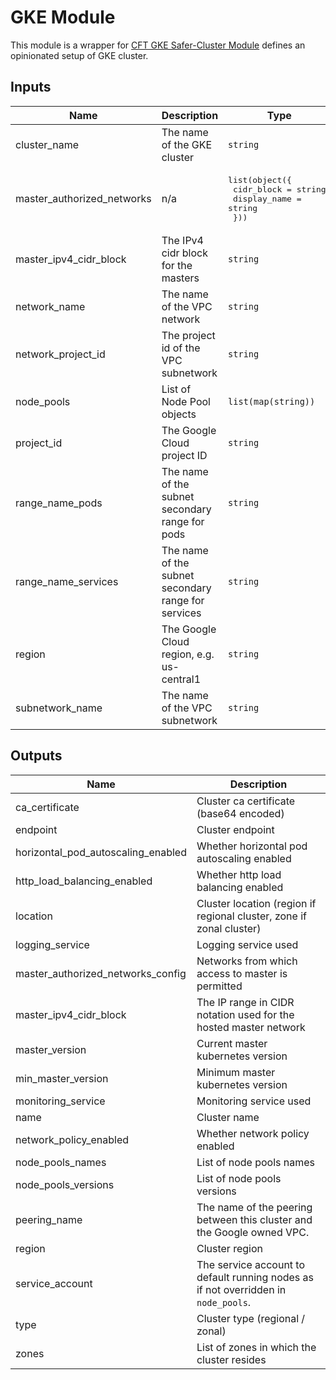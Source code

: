 # GKE Module
This module is a wrapper for [CFT GKE Safer-Cluster Module](https://github.com/terraform-google-modules/terraform-google-kubernetes-engine/tree/master/modules/safer-cluster) defines an opinionated setup of GKE cluster.

<!-- BEGINNING OF PRE-COMMIT-TERRAFORM DOCS HOOK -->
## Inputs

| Name | Description | Type | Default | Required |
|------|-------------|------|---------|:--------:|
| cluster\_name | The name of the GKE cluster | `string` | n/a | yes |
| master\_authorized\_networks | n/a | <pre>list(object({<br>    cidr_block   = string,<br>    display_name = string<br>  }))</pre> | n/a | yes |
| master\_ipv4\_cidr\_block | The IPv4 cidr block for the masters | `string` | n/a | yes |
| network\_name | The name of the VPC network | `string` | n/a | yes |
| network\_project\_id | The project id of the VPC subnetwork | `string` | n/a | yes |
| node\_pools | List of Node Pool objects | `list(map(string))` | n/a | yes |
| project\_id | The Google Cloud project ID | `string` | n/a | yes |
| range\_name\_pods | The name of the subnet secondary range for pods | `string` | n/a | yes |
| range\_name\_services | The name of the subnet secondary range for services | `string` | n/a | yes |
| region | The Google Cloud region, e.g. us-central1 | `string` | n/a | yes |
| subnetwork\_name | The name of the VPC subnetwork | `string` | n/a | yes |

## Outputs

| Name | Description |
|------|-------------|
| ca\_certificate | Cluster ca certificate (base64 encoded) |
| endpoint | Cluster endpoint |
| horizontal\_pod\_autoscaling\_enabled | Whether horizontal pod autoscaling enabled |
| http\_load\_balancing\_enabled | Whether http load balancing enabled |
| location | Cluster location (region if regional cluster, zone if zonal cluster) |
| logging\_service | Logging service used |
| master\_authorized\_networks\_config | Networks from which access to master is permitted |
| master\_ipv4\_cidr\_block | The IP range in CIDR notation used for the hosted master network |
| master\_version | Current master kubernetes version |
| min\_master\_version | Minimum master kubernetes version |
| monitoring\_service | Monitoring service used |
| name | Cluster name |
| network\_policy\_enabled | Whether network policy enabled |
| node\_pools\_names | List of node pools names |
| node\_pools\_versions | List of node pools versions |
| peering\_name | The name of the peering between this cluster and the Google owned VPC. |
| region | Cluster region |
| service\_account | The service account to default running nodes as if not overridden in `node_pools`. |
| type | Cluster type (regional / zonal) |
| zones | List of zones in which the cluster resides |

<!-- END OF PRE-COMMIT-TERRAFORM DOCS HOOK -->
